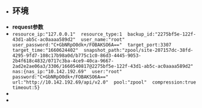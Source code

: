 - ## 环境
- **request参数**
- `resource_ip:"127.0.0.1"  resource_type:1  backup_id:"2275bf5e-122f-43d1-ab5c-ac0aaaa589d2"  user_name:"root"  user_password:"C+GbNRpO0dk+/FOBAKSO6A=="  target_port:3307  target_time:"1660624402"  snapshot_path:"zpool/site-207157dc-38fd-4295-9fd7-108c17b98a0d/b775c1c0-86d3-4445-9053-2b4f618c4832/0717c3ba-4ce9-40ca-9667-2ad2e2ae06a3/3306/1660540817@2275bf5e-122f-43d1-ab5c-ac0aaaa589d2"  nas:{nas_ip:"10.142.192.69"  user:"root"  password:"C+GbNRpO0dk+/FOBAKSO6A=="  url:"http://10.142.192.69/api/v2.0"  pool:"zpool"  compression:true  timeout:5}`
-
-